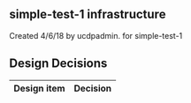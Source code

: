 ## simple-test-1 infrastructure

Created 4/6/18 by ucdpadmin. for simple-test-1


## Design Decisions
| Design item                | Decision|
| :----------------------------------- | :--------------------------------------------------------------------------------|

